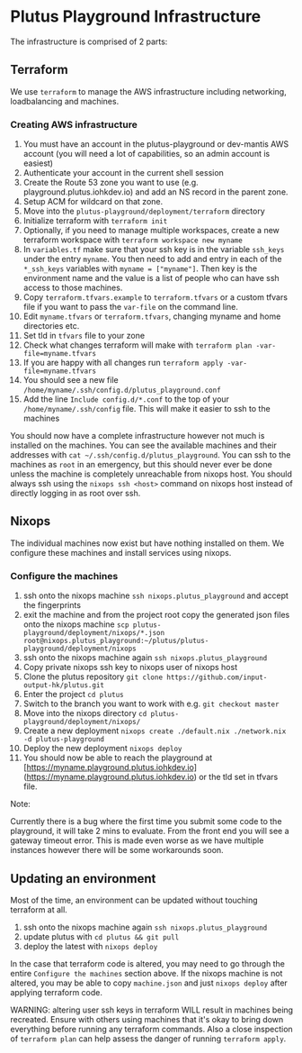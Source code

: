 # Plutus Playground Infrastructure

The infrastructure is comprised of 2 parts:

## Terraform

We use `terraform` to manage the AWS infrastructure including networking, loadbalancing and machines.

### Creating AWS infrastructure

1. You must have an account in the plutus-playground or dev-mantis AWS account (you will need a lot of capabilities, so an admin account is easiest)
2. Authenticate your account in the current shell session
3. Create the Route 53 zone you want to use (e.g. playground.plutus.iohkdev.io) and add an NS record in the parent zone.
4. Setup ACM for wildcard on that zone.
5. Move into the `plutus-playground/deployment/terraform` directory
6. Initialize terraform with `terraform init`
7. Optionally, if you need to manage multiple workspaces, create a new terraform workspace with `terraform workspace new myname`
8. In `variables.tf` make sure that your ssh key is in the variable `ssh_keys` under the entry `myname`. You then need to add and entry in each of the `*_ssh_keys` variables with `myname = ["myname"]`. Then key is the environment name and the value is a list of people who can have ssh access to those machines.
9. Copy `terraform.tfvars.example` to `terraform.tfvars` or a custom tfvars file if you want to pass the `var-file` on the command line.
10. Edit `myname.tfvars` or `terraform.tfvars`, changing myname and home directories etc.
11. Set tld in `tfvars` file to your zone
12. Check what changes terraform will make with `terraform plan -var-file=myname.tfvars`
13. If you are happy with all changes run `terraform apply -var-file=myname.tfvars`
14. You should see a new file `/home/myname/.ssh/config.d/plutus_playground.conf`
15. Add the line `Include config.d/*.conf` to the top of your `/home/myname/.ssh/config` file. This will make it easier to ssh to the machines

You should now have a complete infrastructure however not much is installed on the machines. You can see the available machines and their addresses with `cat ~/.ssh/config.d/plutus_playground`. You can ssh to the machines as `root` in an emergency, but this should never ever be done unless the machine is completely unreachable from
nixops host. You should always ssh using the `nixops ssh <host>` command on nixops host instead of directly logging in as root over ssh.

## Nixops

The individual machines now exist but have nothing installed on them. We configure these machines and install services using nixops.

### Configure the machines

1. ssh onto the nixops machine `ssh nixops.plutus_playground` and accept the fingerprints
2. exit the machine and from the project root copy the generated json files onto the nixops machine `scp plutus-playground/deployment/nixops/*.json root@nixops.plutus_playground:~/plutus/plutus-playground/deployment/nixops`
3. ssh onto the nixops machine again `ssh nixops.plutus_playground`
4. Copy private nixops ssh key to nixops user of nixops host
5. Clone the plutus repository `git clone https://github.com/input-output-hk/plutus.git`
6. Enter the project `cd plutus`
7. Switch to the branch you want to work with e.g. `git checkout master`
8. Move into the nixops directory `cd plutus-playground/deployment/nixops/`
9. Create a new deployment `nixops create ./default.nix ./network.nix -d plutus-playground`
10. Deploy the new deployment `nixops deploy`
11. You should now be able to reach the playground at [https://myname.playground.plutus.iohkdev.io] (https://myname.playground.plutus.iohkdev.io) or the tld set in tfvars file.

Note:

Currently there is a bug where the first time you submit some code to the playground, it will take 2 mins to evaluate. From the front end you will see a gateway timeout error. This is made even worse as we have multiple instances however there will be some workarounds soon.

## Updating an environment

Most of the time, an environment can be updated without touching terraform at all.

1. ssh onto the nixops machine again `ssh nixops.plutus_playground`
2. update plutus with `cd plutus && git pull`
3. deploy the latest with `nixops deploy`

In the case that terraform code is altered, you may need to go through the entire `Configure the machines` section above. If the nixops machine is not altered, you may be able to copy `machine.json` and just `nixops deploy` after applying terraform code.

WARNING: altering user ssh keys in terraform WILL result in machines being recreated. Ensure with others using machines that it's okay to bring down everything before running any terraform commands. Also a close inspection of `terraform plan` can help assess the danger of running `terraform apply`.
